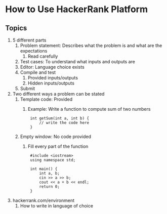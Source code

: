 # How to Use HackerRank Platform #
## Topics ##
1. 5 different parts
	1. Problem statement: Describes what the problem is and what are the expectations
		1. Read carefully
	2. Test cases: To understand what inputs and outputs are
	3. Editor: Language choice exists
	4. Compile and test
		1. Provided inputs/outputs
		2. Hidden inputs/outputs
	5. Submit
2. Two different ways a problem can be stated
	1. Template code: Provided
		1. Example: Write a function to compute sum of two numbers

				int getSum(int a, int b) {
					// write the code here
				}

	2. Empty window: No code provided
		1. Fill every part of the function

				#include <iostream>
				using namespace std;

				int main() {
					int a, b;
					cin >> a >> b;
					cout << a + b << endl;
					return 0;
				}

3. hackerrank.com/environment
	1. How to write in language of choice